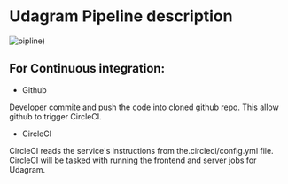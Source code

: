 # Udagram Pipeline description

![‏pipline)](https://user-images.githubusercontent.com/114148856/210180157-76c121f5-3a7c-457a-be46-70e9688a50f7.png)


## For Continuous  integration: 

- Github 

Developer commite and push the code into cloned github repo. This allow github to trigger CircleCI. 

- CircleCI 

CircleCI reads the service's instructions from the.circleci/config.yml file. CircleCI will be tasked with running the frontend and server jobs for Udagram.
